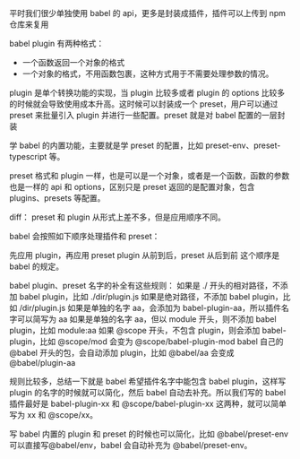 平时我们很少单独使用 babel 的 api，更多是封装成插件，插件可以上传到 npm 仓库来复用

babel plugin 有两种格式：
+ 一个函数返回一个对象的格式
+ 一个对象的格式，不用函数包裹，这种方式用于不需要处理参数的情况。

plugin 是单个转换功能的实现，当 plugin 比较多或者 plugin 的 options 比较多的时候就会导致使用成本升高。这时候可以封装成一个 preset，用户可以通过 preset 来批量引入 plugin 并进行一些配置。preset 就是对 babel 配置的一层封装

学 babel 的内置功能，主要就是学 preset 的配置，比如 preset-env、preset-typescript 等。

preset 格式和 plugin 一样，也是可以是一个对象，或者是一个函数，函数的参数也是一样的 api 和 options，区别只是 preset 返回的是配置对象，包含 plugins、presets 等配置。

diff：
preset 和 plugin 从形式上差不多，但是应用顺序不同。

babel 会按照如下顺序处理插件和 preset：

先应用 plugin，再应用 preset
plugin 从前到后，preset 从后到前
这个顺序是 babel 的规定。



babel plugin、preset 名字的补全有这些规则：
如果是 ./ 开头的相对路径，不添加 babel plugin，比如 ./dir/plugin.js
如果是绝对路径，不添加 babel plugin，比如 /dir/plugin.js
如果是单独的名字 aa，会添加为 babel-plugin-aa，所以插件名字可以简写为 aa
如果是单独的名字 aa，但以 module 开头，则不添加 babel plugin，比如 module:aa
如果 @scope 开头，不包含 plugin，则会添加 babel-plugin，比如 @scope/mod 会变为 @scope/babel-plugin-mod
babel 自己的 @babel 开头的包，会自动添加 plugin，比如 @babel/aa 会变成 @babel/plugin-aa

规则比较多，总结一下就是 babel 希望插件名字中能包含 babel plugin，这样写 plugin 的名字的时候就可以简化，然后 babel 自动去补充。所以我们写的 babel 插件最好是 babel-plugin-xx 和 @scope/babel-plugin-xx 这两种，就可以简单写为 xx 和 @scope/xx。

写 babel 内置的 plugin 和 preset 的时候也可以简化，比如 @babel/preset-env 可以直接写@babel/env，babel 会自动补充为 @babel/preset-env。